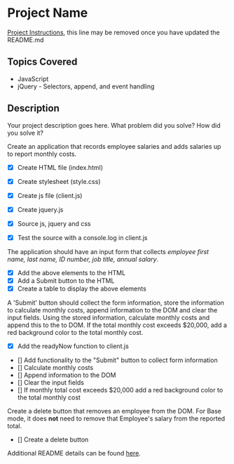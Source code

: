 # Project Name

[Project Instructions](./INSTRUCTIONS.md), this line may be removed once you have updated the README.md

## Topics Covered
- JavaScript
- jQuery - Selectors, append, and event handling

## Description

Your project description goes here. What problem did you solve? How did you solve it?

Create an application that records employee salaries and adds salaries up to report monthly costs. 

- [x] Create HTML file (index.html)
- [x] Create stylesheet (style.css)
- [x] Create js file (client.js)
- [x] Create jquery.js 

- [x] Source js, jquery and css
- [x] Test the source with a console.log in client.js



The application should have an input form that collects _employee first name, last name, ID number, job title, annual salary_.

- [x] Add the above elements to the HTML 
- [x] Add a Submit button to the HTML
- [x] Create a table to display the above elements

A 'Submit' button should collect the form information, store the information to calculate monthly costs, append information to the DOM and clear the input fields. Using the stored information, calculate monthly costs and append this to the to DOM. If the total monthly cost exceeds $20,000, add a red background color to the total monthly cost.

- [x] Add the readyNow function to client.js
- [] Add functionality to the "Submit" button to collect form information
- [] Calculate monthly costs
- [] Append information to the DOM
- [] Clear the input fields
- [] If monthly total cost exceeds $20,000 add a red background color to the total monthly cost

Create a delete button that removes an employee from the DOM. For Base mode, it does **not** need to remove that Employee's salary from the reported total.

- [] Create a delete button



Additional README details can be found [here](https://github.com/PrimeAcademy/readme-template/blob/master/README.md).
